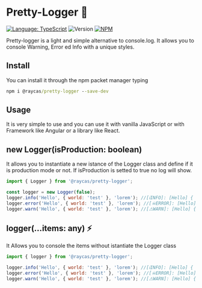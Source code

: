 # Pretty-Logger 🚀

[![Language: TypeScript](https://img.shields.io/badge/language-typescript-blue.svg?style=flat&logo=typescript)](https://www.typescriptlang.org/) ![Version](https://img.shields.io/badge/version-v.1.1.0-brightgreen) [![NPM](https://img.shields.io/badge/npm-v.2.3.3-red?logo=npm)](https://www.npmjs.com/package/@raycas/pretty-logger)

Pretty-logger is a light and simple alternative to console.log. It allows you to console Warning, Error ed Info with a unique styles.

## Install

You can install it through the npm packet manager typing

```cmd
npm i @raycas/pretty-logger --save-dev
```

## Usage

It is very simple to use and you can use it with vanilla JavaScript or with Framework like Angular or a library like React.

## new Logger(isProduction: boolean)

It allows you to instantiate a new istance of the Logger class and define if it is production mode or not.
If isProduction is setted to true no log will show.

```javascript
import { Logger } from '@raycas/pretty-logger';

const logger = new Logger(false);
logger.info('Hello', { world: 'test' }, 'lorem'); //[ℹINFO]: [Hello] { world: 'test' } [lorem]
logger.error('Hello', { world: 'test' }, 'lorem'); //[☠ERROR]: [Hello] { world: 'test' } [lorem]
logger.warn('Hello', { world: 'test' }, 'lorem'); //[⚠WARN]: [Hello] { world: 'test' } [lorem]
```

## logger(...items: any) ⚡

It Allows you to console the items without istantiate the Logger class

```javascript
import { logger } from '@raycas/pretty-logger';

logger.info('Hello', { world: 'test' }, 'lorem'); //[ℹINFO]: [Hello] { world: 'test' } [lorem]
logger.error('Hello', { world: 'test' }, 'lorem'); //[☠ERROR]: [Hello] { world: 'test' } [lorem]
logger.warn('Hello', { world: 'test' }, 'lorem'); //[⚠WARN]: [Hello] { world: 'test' } [lorem]
```
